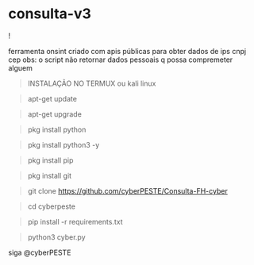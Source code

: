 # consulta-v3
!

ferramenta onsint criado com apis públicas para obter dados de ips cnpj cep 
obs: o script não retornar dados pessoais q possa compremeter alguem

> INSTALAÇÃO NO TERMUX ou kali linux

> apt-get update

> apt-get upgrade

> pkg install python

> pkg install python3 -y

> pkg install pip

> pkg install git

> git clone https://github.com/cyberPESTE/Consulta-FH-cyber

> cd cyberpeste

> pip install -r requirements.txt

> python3 cyber.py

siga @cyberPESTE